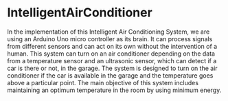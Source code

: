# IntelligentAirConditioner
In the implementation of this Intelligent Air Conditioning System, we are using an Arduino Uno micro controller as its brain. It can process signals from different sensors and can act on its own without the intervention of a human. This system can turn on an air conditioner depending on the data from a temperature sensor and an ultrasonic sensor, which can detect if a car is there or not, in the garage. The system is designed to turn on the air conditioner if the car is available in the garage and the temperature goes above a particular point. The main objective of this system includes maintaining an optimum temperature in the room by using minimum energy.
